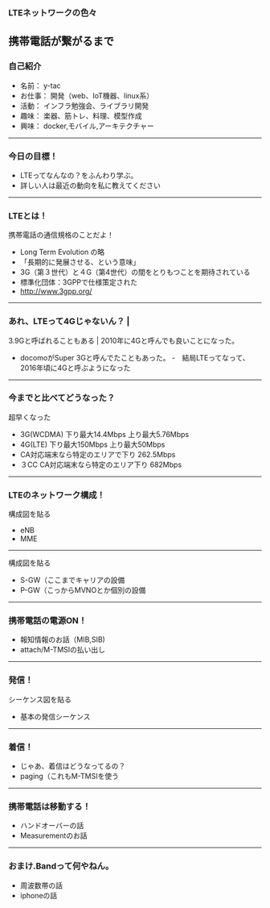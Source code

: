 ### LTEネットワークの色々
携帯電話が繋がるまで
---
### 自己紹介
- 名前： y-tac
- お仕事： 開発（web、IoT機器、linux系）
- 活動： インフラ勉強会、ライブラリ開発
- 趣味： 楽器、筋トレ、料理、模型作成
- 興味： docker,モバイル,アーキテクチャー
---
### 今日の目標！
- LTEってなんなの？をふんわり学ぶ。
- 詳しい人は最近の動向を私に教えてください
---
### LTEとは！
携帯電話の通信規格のことだよ！
- Long Term Evolution の略
 - 「長期的に発展させる、という意味」
 - 3G（第３世代）と４G（第4世代）の間をとりもつことを期待されている
- 標準化団体：3GPPで仕様策定された
 - http://www.3gpp.org/
---
### あれ、LTEって4Gじゃないん？ |
3.9Gと呼ばれることもある |
2010年に4Gと呼んでも良いことになった。
- docomoがSuper 3Gと呼んでたこともあった。
 -　結局LTEってなって、2016年頃に4Gと呼ぶようになった
---
### 今までと比べてどうなった？
超早くなった
- 3G(WCDMA) 下り最大14.4Mbps 上り最大5.76Mbps
- 4G(LTE) 下り最大150Mbps 上り最大50Mbps
 - CA対応端末なら特定のエリアで下り 262.5Mbps	
 - ３CC CA対応端末なら特定のエリア下り 682Mbps 
---
### LTEのネットワーク構成！
構成図を貼る
- eNB
- MME
---
構成図を貼る
- S-GW（ここまでキャリアの設備
- P-GW（こっからMVNOとか個別の設備
---
### 携帯電話の電源ON！
- 報知情報のお話（MIB,SIB)
- attach/M-TMSIの払い出し
---
### 発信！
シーケンス図を貼る
- 基本の発信シーケンス
---
### 着信！
- じゃあ、着信はどうなってるの？
 - paging（これもM-TMSIを使う
---
### 携帯電話は移動する！
- ハンドオーバーの話
- Measurementのお話
---
### おまけ.Bandって何やねん。
- 周波数帯の話
- iphoneの話

